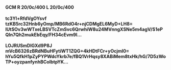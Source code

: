 #### GCM R 20/0c/400 L 20/0c/400
**tc3Yl+RfdVgOYsvf**<br/>**tzKB5rc32Hnb6yOmp/MB6RdO4r+njCDMgEL6MyD+LH8=**<br/>**lUtSOv3wWTxeLBSVTcZmSvc6QrwhiW8u24MVnngXSNe5m4agV/S1ePQln7Qh2mukEbEqy/FH34cEvm9l...**<br/><br/>
**LOJRUSmDlGXd9P8J**<br/>**mVcB6326zBRdNBuHFytiWT1ZQG+4kHDtFCr+yOcjmI0=**<br/>**hYu5QfkH1pZyPYPWdcYkrb7e/fBQ1VrHqsy8XABiMem8txHk/hG/7D5zWoTP+oyzpanfynhBCoIbtpYK...**
